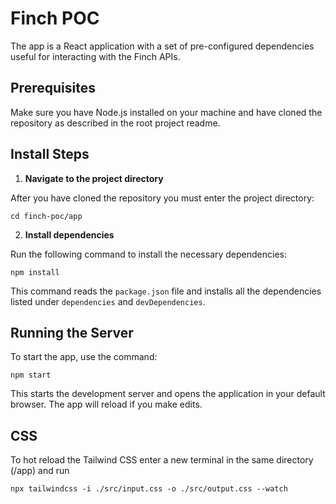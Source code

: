 # Finch POC

The app is a React application with a set of pre-configured dependencies useful for interacting with the Finch APIs.


## Prerequisites

Make sure you have Node.js installed on your machine and have cloned the repository as described in the root project readme.

## Install Steps

1. **Navigate to the project directory**

After you have cloned the repository you must enter the project directory:

```shell
cd finch-poc/app
```


2. **Install dependencies**

Run the following command to install the necessary dependencies:

```shell
npm install
```

This command reads the `package.json` file and installs all the dependencies listed under `dependencies` and `devDependencies`.

## Running the Server

To start the app, use the command:

```shell
npm start

```
This starts the development server and opens the application in your default browser. The app will reload if you make edits.

## CSS

To hot reload the Tailwind CSS enter a new terminal in the same directory (/app) and run

```shell
npx tailwindcss -i ./src/input.css -o ./src/output.css --watch

```


